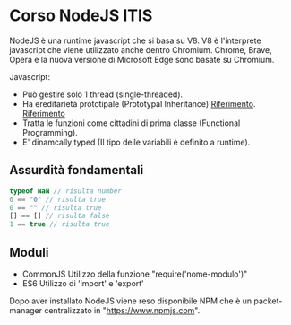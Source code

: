 # Corso NodeJS ITIS
NodeJS è una runtime javascript che si basa su V8.
V8 è l'interprete javascript che viene utilizzato anche dentro Chromium.
Chrome, Brave, Opera e la nuova versione di Microsoft Edge sono basate su Chromium.

Javascript:
- Può gestire solo 1 thread (single-threaded).
- Ha ereditarietà prototipale (Prototypal Inheritance)
   [Riferimento](https://javascript.info/prototype-inheritance).
   [Riferimento](https://developer.mozilla.org/en-US/docs/Web/JavaScript/Inheritance_and_the_prototype_chain)
- Tratta le funzioni come cittadini di prima classe (Functional Programming).
- E' dinamcally typed (Il tipo delle variabili è definito a runtime).

## Assurdità fondamentali

```javascript
typeof NaN // risulta number
0 == "0" // risulta true
0 == "" // risulta true
[] == [] // risulta false
1 == true // risulta true
```

## Moduli
- CommonJS
   Utilizzo della funzione "require('nome-modulo')"
- ES6
   Utilizzo di 'import' e 'export'

Dopo aver installato NodeJS viene reso disponibile NPM che è un packet-manager centralizzato in "https://www.npmjs.com".

